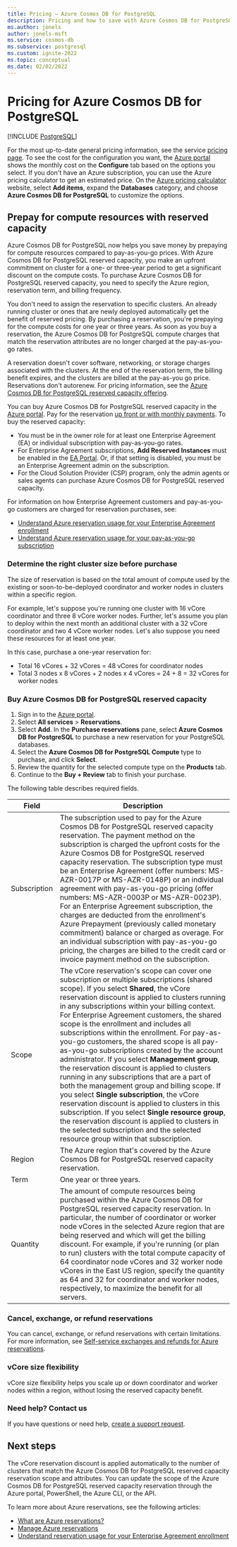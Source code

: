 ```yaml
---
title: Pricing – Azure Cosmos DB for PostgreSQL
description: Pricing and how to save with Azure Cosmos DB for PostgreSQL
ms.author: jonels
author: jonels-msft
ms.service: cosmos-db
ms.subservice: postgresql
ms.custom: ignite-2022
ms.topic: conceptual
ms.date: 02/02/2022
---
```


# Pricing for Azure Cosmos DB for PostgreSQL

[!INCLUDE [PostgreSQL](../includes/appliesto-postgresql.md)]

For the most up-to-date general pricing information, see the service
[pricing page](https://azure.microsoft.com/pricing/details/cosmos-db/postgresql/).
To see the cost for the configuration you want, the
[Azure portal](https://portal.azure.com/#create/Microsoft.DocumentDB)
shows the monthly cost on the **Configure** tab based on the options you
select. If you don't have an Azure subscription, you can use the Azure pricing
calculator to get an estimated price. On the
[Azure pricing calculator](https://azure.microsoft.com/pricing/calculator/)
website, select **Add items**, expand the **Databases** category, and choose
**Azure Cosmos DB for PostgreSQL** to customize the
options.

## Prepay for compute resources with reserved capacity

Azure Cosmos DB for PostgreSQL now helps you save money by prepaying for compute resources compared to pay-as-you-go prices. With Azure Cosmos DB for PostgreSQL reserved capacity, you make an upfront commitment on cluster for a one- or three-year period to get a significant discount on the compute costs. To purchase Azure Cosmos DB for PostgreSQL reserved capacity, you need to specify the Azure region, reservation term, and billing frequency.

You don't need to assign the reservation to specific clusters. An already running cluster or ones that are newly deployed automatically get the benefit of reserved pricing. By purchasing a reservation, you're prepaying for the compute costs for one year or three years. As soon as you buy a reservation, the Azure Cosmos DB for PostgreSQL compute charges that match the reservation attributes are no longer charged at the pay-as-you-go rates. 

A reservation doesn't cover software, networking, or storage charges associated with the clusters. At the end of the reservation term, the billing benefit expires, and the clusters are billed at the pay-as-you go price. Reservations don't autorenew. For pricing information, see the [Azure Cosmos DB for PostgreSQL reserved capacity offering](https://azure.microsoft.com/pricing/details/cosmos-db/postgresql/).

You can buy Azure Cosmos DB for PostgreSQL reserved capacity in the [Azure portal](https://portal.azure.com/). Pay for the reservation [up front or with monthly payments](../../cost-management-billing/reservations/prepare-buy-reservation.md). To buy the reserved capacity:

* You must be in the owner role for at least one Enterprise Agreement (EA) or individual subscription with pay-as-you-go rates.
* For Enterprise Agreement subscriptions, **Add Reserved Instances** must be enabled in the [EA Portal](https://ea.azure.com/). Or, if that setting is disabled, you must be an Enterprise Agreement admin on the subscription.
* For the Cloud Solution Provider (CSP) program, only the admin agents or sales agents can purchase Azure Cosmos DB for PostgreSQL reserved capacity.

For information on how Enterprise Agreement customers and pay-as-you-go customers are charged for reservation purchases, see:
- [Understand Azure reservation usage for your Enterprise Agreement enrollment](../../cost-management-billing/reservations/understand-reserved-instance-usage-ea.md)
- [Understand Azure reservation usage for your pay-as-you-go subscription](../../cost-management-billing/reservations/understand-reserved-instance-usage.md)

### Determine the right cluster size before purchase

The size of reservation is based on the total amount of compute used by the existing or soon-to-be-deployed coordinator and worker nodes in clusters within a specific region.

For example, let's suppose you're running one cluster with 16 vCore coordinator and three 8 vCore worker nodes. Further, let's assume you plan to deploy within the next month an additional cluster with a 32 vCore coordinator and two 4 vCore worker nodes. Let's also suppose  you need these resources for at least one year.

In this case, purchase a one-year reservation for:

* Total 16 vCores + 32 vCores = 48 vCores for coordinator nodes
* Total 3 nodes x 8 vCores + 2 nodes x 4 vCores = 24 + 8 = 32 vCores for worker nodes

### Buy Azure Cosmos DB for PostgreSQL reserved capacity

1. Sign in to the [Azure portal](https://portal.azure.com/).
1. Select **All services** > **Reservations**.
1. Select **Add**. In the **Purchase reservations** pane, select **Azure Cosmos DB for PostgreSQL** to purchase a new reservation for your PostgreSQL databases.
1. Select the **Azure Cosmos DB for PostgreSQL Compute** type to purchase, and click **Select**.
1. Review the quantity for the selected compute type on the **Products** tab.
1. Continue to the **Buy + Review** tab to finish your purchase.

The following table describes required fields.

| Field        | Description                                                                                                                                                                                                                                                                                                                                                                                                                                                                                                                                                                                                                                                                                                                                                                                                                                                        |
|--------------|--------------------------------------------------------------------------------------------------------------------------------------------------------------------------------------------------------------------------------------------------------------------------------------------------------------------------------------------------------------------------------------------------------------------------------------------------------------------------------------------------------------------------------------------------------------------------------------------------------------------------------------------------------------------------------------------------------------------------------------------------------------------------------------------------------------------------------------------------------------------|
| Subscription | The subscription used to pay for the Azure Cosmos DB for PostgreSQL reserved capacity reservation. The payment method on the subscription is charged the upfront costs for the Azure Cosmos DB for PostgreSQL reserved capacity reservation. The subscription type must be an Enterprise Agreement (offer numbers: MS-AZR-0017P or MS-AZR-0148P) or an individual agreement with pay-as-you-go pricing (offer numbers: MS-AZR-0003P or MS-AZR-0023P). For an Enterprise Agreement subscription, the charges are deducted from the enrollment's Azure Prepayment (previously called monetary commitment) balance or charged as overage. For an individual subscription with pay-as-you-go pricing, the charges are billed to the credit card or invoice payment method on the subscription.                                                                                  |
| Scope        | The vCore reservation's scope can cover one subscription or multiple subscriptions (shared scope). If you select **Shared**, the vCore reservation discount is applied to clusters running in any subscriptions within your billing context. For Enterprise Agreement customers, the shared scope is the enrollment and includes all subscriptions within the enrollment. For pay-as-you-go customers, the shared scope is all pay-as-you-go subscriptions created by the account administrator. If you select **Management group**, the reservation discount is applied to clusters running in any subscriptions that are a part of both the management group and billing scope. If you select **Single subscription**, the vCore reservation discount is applied to clusters in this subscription. If you select **Single resource group**, the reservation discount is applied to clusters in the selected subscription and the selected resource group within that subscription. |
| Region       | The Azure region that's covered by the Azure Cosmos DB for PostgreSQL reserved capacity reservation.                                                                                                                                                                                                                                                                                                                                                                                                                                                                                                                                                                                                                                                                                                                                           |
| Term         | One year or three years.                                                                                                                                                                                                                                                                                                                                                                                                                                                                                                                                                                                                                                                                                                                                                                                                                                           |
| Quantity     | The amount of compute resources being purchased within the Azure Cosmos DB for PostgreSQL reserved capacity reservation. In particular, the number of coordinator or worker node vCores in the selected Azure region that are being reserved and which will get the billing discount. For example, if you're running (or plan to run) clusters with the total compute capacity of 64 coordinator node vCores and 32 worker node vCores in the East US region, specify the quantity as 64 and 32 for coordinator and worker nodes, respectively, to maximize the benefit for all servers.                                                                                                                                                                                                                                                     |



### Cancel, exchange, or refund reservations

You can cancel, exchange, or refund reservations with certain limitations. For more information, see [Self-service exchanges and refunds for Azure reservations](../../cost-management-billing/reservations/exchange-and-refund-azure-reservations.md).

### vCore size flexibility

vCore size flexibility helps you scale up or down coordinator and worker nodes within a region, without losing the reserved capacity benefit.

### Need help? Contact us

If you have questions or need help, [create a support request](https://portal.azure.com/#blade/Microsoft_Azure_Support/HelpAndSupportBlade/newsupportrequest).

## Next steps

The vCore reservation discount is applied automatically to the number of clusters that match the Azure Cosmos DB for PostgreSQL reserved capacity reservation scope and attributes. You can update the scope of the Azure Cosmos DB for PostgreSQL reserved capacity reservation through the Azure portal, PowerShell, the Azure CLI, or the API.

To learn more about Azure reservations, see the following articles:

* [What are Azure reservations?](../../cost-management-billing/reservations/save-compute-costs-reservations.md)
* [Manage Azure reservations](../../cost-management-billing/reservations/manage-reserved-vm-instance.md)
* [Understand reservation usage for your Enterprise Agreement enrollment](../../cost-management-billing/reservations/understand-reserved-instance-usage-ea.md)
